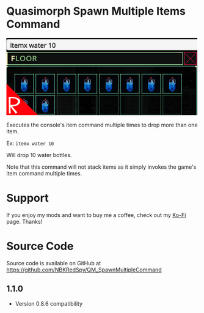 # Quasimorph Spawn Multiple Items Command

![thumbnail icon](media/thumbnail.png)

Executes the console's item command multiple times to drop more than one item.

Ex:
`itemx water 10`

Will drop 10 water bottles.

Note that this command will not stack items as it simply invokes the game's item command multiple times.

# Support
If you enjoy my mods and want to buy me a coffee, check out my [Ko-Fi](https://ko-fi.com/nbkredspy71915) page.
Thanks!

# Source Code
Source code is available on GitHub at https://github.com/NBKRedSpy/QM_SpawnMultipleCommand

## 1.1.0
* Version 0.8.6 compatibility
